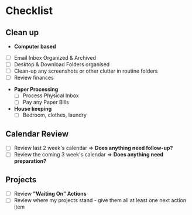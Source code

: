# Checklist 
## Clean up 
- **Computer based**
- [ ] Email Inbox Organized & Archived
- [ ] Desktop & Download Folders organised 
- [ ] Clean-up any screenshots or other clutter in routine folders
- [ ] Review finances 
- **Paper Processing**
    - [ ]  Process Physical Inbox
    - [ ]  Pay any Paper Bills
- **House keeping** 
    - [ ] Bedroom, clothes, laundry 

## Calendar Review
- [ ] Review last 2 week's calendar ⇒ **Does anything need follow-up?**
- [ ] Review the coming 3 week's calendar ⇒ **Does anything need preparation?**

## Projects 
- [ ] Review **"Waiting On" Actions**
- [ ] Review where my projects stand - give them all at least one next action item